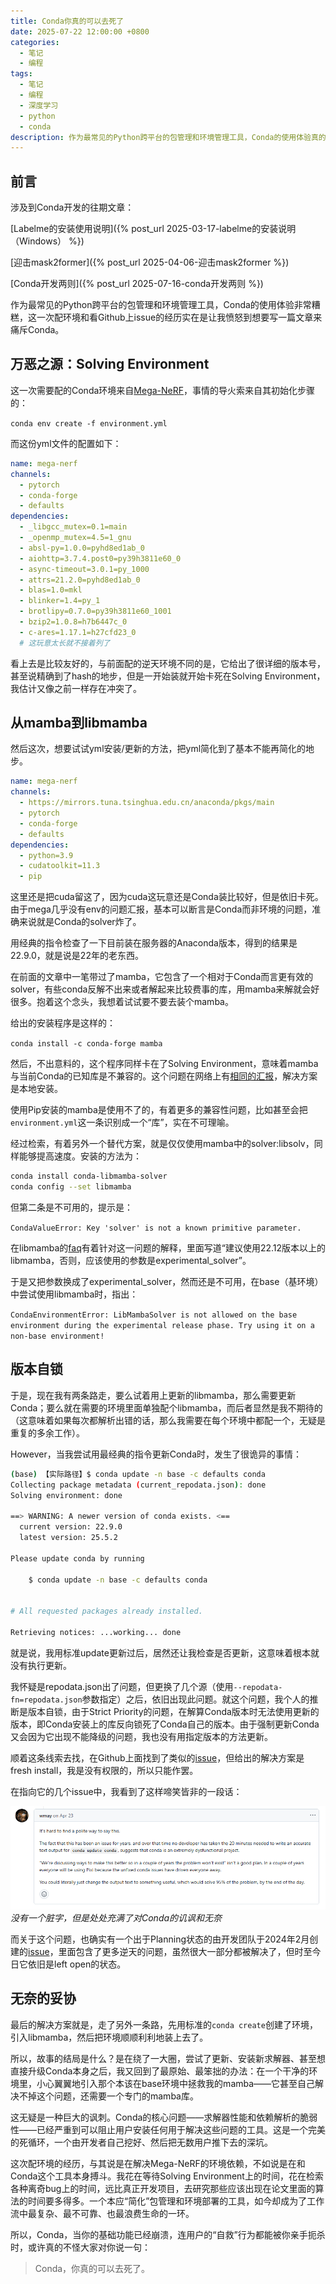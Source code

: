 ```yaml
---
title: Conda你真的可以去死了
date: 2025-07-22 12:00:00 +0800
categories:
  - 笔记
  - 编程
tags:
  - 笔记
  - 编程
  - 深度学习
  - python
  - conda
description: 作为最常见的Python跨平台的包管理和环境管理工具，Conda的使用体验真的让人一言难尽...
---
```


## 前言

涉及到Conda开发的往期文章：

[Labelme的安装使用说明]({% post_url 2025-03-17-labelme的安装说明（Windows） %})

[迎击mask2former]({% post_url 2025-04-06-迎击mask2former %})

[Conda开发两则]({% post_url 2025-07-16-conda开发两则 %})

作为最常见的Python跨平台的包管理和环境管理工具，Conda的使用体验非常糟糕，这一次配环境和看Github上issue的经历实在是让我愤怒到想要写一篇文章来痛斥Conda。

## 万恶之源：Solving Environment

这一次需要配的Conda环境来自[Mega-NeRF](https://github.com/cmusatyalab/mega-nerf)，事情的导火索来自其初始化步骤的：

`conda env create -f environment.yml`

而这份yml文件的配置如下：

```yaml
name: mega-nerf
channels:
  - pytorch
  - conda-forge
  - defaults
dependencies:
  - _libgcc_mutex=0.1=main
  - _openmp_mutex=4.5=1_gnu
  - absl-py=1.0.0=pyhd8ed1ab_0
  - aiohttp=3.7.4.post0=py39h3811e60_0
  - async-timeout=3.0.1=py_1000
  - attrs=21.2.0=pyhd8ed1ab_0
  - blas=1.0=mkl
  - blinker=1.4=py_1
  - brotlipy=0.7.0=py39h3811e60_1001
  - bzip2=1.0.8=h7b6447c_0
  - c-ares=1.17.1=h27cfd23_0
  # 这玩意太长就不接着列了
```

看上去是比较友好的，与前面配的逆天环境不同的是，它给出了很详细的版本号，甚至说精确到了hash的地步，但是一开始装就开始卡死在Solving Environment，我估计又像之前一样存在冲突了。

## 从mamba到libmamba

然后这次，想要试试yml安装/更新的方法，把yml简化到了基本不能再简化的地步。

```yaml
name: mega-nerf
channels:
  - https://mirrors.tuna.tsinghua.edu.cn/anaconda/pkgs/main
  - pytorch
  - conda-forge
  - defaults
dependencies:
  - python=3.9
  - cudatoolkit=11.3
  - pip
```

这里还是把cuda留这了，因为cuda这玩意还是Conda装比较好，但是依旧卡死。由于mega几乎没有env的问题汇报，基本可以断言是Conda而非环境的问题，准确来说就是Conda的solver炸了。

用经典的指令检查了一下目前装在服务器的Anaconda版本，得到的结果是22.9.0，就是说是22年的老东西。

在前面的文章中一笔带过了mamba，它包含了一个相对于Conda而言更有效的solver，有些conda反解不出来或者解起来比较费事的库，用mamba来解就会好很多。抱着这个念头，我想着试试要不要去装个mamba。

给出的安装程序是这样的：

`conda install -c conda-forge mamba`

然后，不出意料的，这个程序同样卡在了Solving Environment，意味着mamba与当前Conda的已知库是不兼容的。这个问题在网络上有[相同的汇报](https://www.cnblogs.com/xjkj/articles/17680330.html)，解决方案是本地安装。

使用Pip安装的mamba是使用不了的，有着更多的兼容性问题，比如甚至会把`environment.yml`这一条识别成一个“库”，实在不可理喻。

经过检索，有着另外一个替代方案，就是仅仅使用mamba中的solver:libsolv，同样能够提高速度。安装的方法为：

```bash
conda install conda-libmamba-solver
conda config --set libmamba
```

但第二条是不可用的，提示是：

`CondaValueError: Key 'solver' is not a known primitive parameter.`

在libmamba的[faq](https://conda.github.io/conda-libmamba-solver/user-guide/faq/)有着针对这一问题的解释，里面写道“建议使用22.12版本以上的libmamba，否则，应该使用的参数是experimental_solver”。

于是又把参数换成了experimental_solver，然而还是不可用，在base（基环境）中尝试使用libmamba时，指出：

`CondaEnvironmentError: LibMambaSolver is not allowed on the base environment during the experimental release phase. Try using it on a non-base environment!  `

## 版本自锁

于是，现在我有两条路走，要么试着用上更新的libmamba，那么需要更新Conda；要么就在需要的环境里面单独配个libmamba，而后者显然是我不期待的（这意味着如果每次都解析出错的话，那么我需要在每个环境中都配一个，无疑是重复的多余工作）。

However，当我尝试用最经典的指令更新Conda时，发生了很诡异的事情：

```bash
(base) 【实际路径】$ conda update -n base -c defaults conda
Collecting package metadata (current_repodata.json): done
Solving environment: done

==> WARNING: A newer version of conda exists. <==
  current version: 22.9.0
  latest version: 25.5.2

Please update conda by running

    $ conda update -n base -c defaults conda


# All requested packages already installed.

Retrieving notices: ...working... done
```

就是说，我用标准update更新过后，居然还让我检查是否更新，这意味着根本就没有执行更新。

我怀疑是repodata.json出了问题，但更换了几个源（使用`--repodata-fn=repodata.json`参数指定）之后，依旧出现此问题。就这个问题，我个人的推断是版本自锁，由于Strict Priority的问题，在解算Conda版本时无法使用更新的版本，即Conda安装上的库反向锁死了Conda自己的版本。由于强制更新Conda又会因为它出现不能降级的问题，我也没有用指定版本的方法更新。

顺着这条线索去找，在Github上面找到了类似的[issue](https://github.com/conda/conda/issues/12519)，但给出的解决方案是fresh install，我是没有权限的，所以只能作罢。

在指向它的几个issue中，我看到了这样啼笑皆非的一段话：

![Cover](assets\img\posts\conda-comment.png)
_没有一个脏字，但是处处充满了对Conda的讥讽和无奈_

而关于这个问题，也确实有一个出于Planning状态的由开发团队于2024年2月创建的[issue](https://github.com/conda/conda/issues/13570)，里面包含了更多逆天的问题，虽然很大一部分都被解决了，但时至今日它依旧是left open的状态。

## 无奈的妥协

最后的解决方案就是，走了另外一条路，先用标准的`conda create`创建了环境，引入libmamba，然后把环境顺顺利利地装上去了。

所以，故事的结局是什么？是在绕了一大圈，尝试了更新、安装新求解器、甚至想直接升级Conda本身之后，我又回到了最原始、最笨拙的办法：在一个干净的环境里，小心翼翼地引入那个本该在base环境中拯救我的mamba——它甚至自己解决不掉这个问题，还需要一个专门的mamba库。

这无疑是一种巨大的讽刺。Conda的核心问题——求解器性能和依赖解析的脆弱性——已经严重到可以阻止用户安装任何用于解决这些问题的工具。这是一个完美的死循环，一个由开发者自己挖好、然后把无数用户推下去的深坑。

这次配环境的经历，与其说是在解决Mega-NeRF的环境依赖，不如说是在和Conda这个工具本身搏斗。我花在等待Solving Environment上的时间，花在检索各种离奇bug上的时间，远比真正开发项目，去研究那些应该出现在论文里面的算法的时间要多得多。一个本应“简化”包管理和环境部署的工具，如今却成为了工作流中最复杂、最不可靠、也最浪费生命的一环。

所以，Conda，当你的基础功能已经崩溃，连用户的“自救”行为都能被你亲手扼杀时，或许真的不怪大家对你说一句：

> Conda，你真的可以去死了。